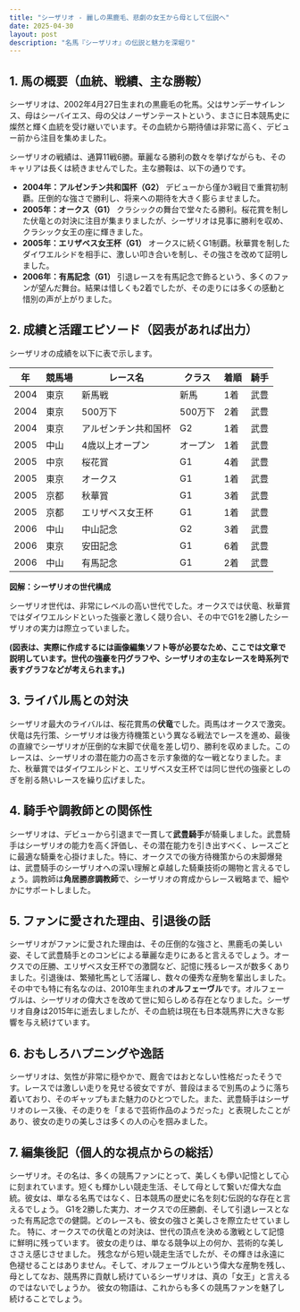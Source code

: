 ```yaml
---
title: "シーザリオ - 麗しの黒鹿毛、悲劇の女王から母として伝説へ"
date: 2025-04-30
layout: post
description: "名馬『シーザリオ』の伝説と魅力を深堀り"
---
```


## 1. 馬の概要（血統、戦績、主な勝鞍）

シーザリオは、2002年4月27日生まれの黒鹿毛の牝馬。父はサンデーサイレンス、母はシーバイエス、母の父はノーザンテーストという、まさに日本競馬史に燦然と輝く血統を受け継いでいます。その血統から期待値は非常に高く、デビュー前から注目を集めました。

シーザリオの戦績は、通算11戦6勝。華麗なる勝利の数々を挙げながらも、そのキャリアは長くは続きませんでした。主な勝鞍は、以下の通りです。

* **2004年：アルゼンチン共和国杯（G2）**  デビューから僅か3戦目で重賞初制覇。圧倒的な強さで勝利し、将来への期待を大きく膨らませました。
* **2005年：オークス（G1）**  クラシックの舞台で堂々たる勝利。桜花賞を制した伏竜との対決に注目が集まりましたが、シーザリオは見事に勝利を収め、クラシック女王の座に輝きました。
* **2005年：エリザベス女王杯（G1）**  オークスに続くG1制覇。秋華賞を制したダイワエルシドを相手に、激しい叩き合いを制し、その強さを改めて証明しました。
* **2006年：有馬記念（G1）**  引退レースを有馬記念で飾るという、多くのファンが望んだ舞台。結果は惜しくも2着でしたが、その走りには多くの感動と惜別の声が上がりました。


## 2. 成績と活躍エピソード（図表があれば出力）

シーザリオの成績を以下に表で示します。

| 年 | 競馬場 | レース名 | クラス | 着順 | 騎手 |
|---|---|---|---|---|---|
| 2004 | 東京 | 新馬戦 | 新馬 | 1着 | 武豊 |
| 2004 | 東京 | 500万下 | 500万下 | 2着 | 武豊 |
| 2004 | 東京 | アルゼンチン共和国杯 | G2 | 1着 | 武豊 |
| 2005 | 中山 | 4歳以上オープン | オープン | 1着 | 武豊 |
| 2005 | 中京 | 桜花賞 | G1 | 4着 | 武豊 |
| 2005 | 東京 | オークス | G1 | 1着 | 武豊 |
| 2005 | 京都 | 秋華賞 | G1 | 3着 | 武豊 |
| 2005 | 京都 | エリザベス女王杯 | G1 | 1着 | 武豊 |
| 2006 | 中山 | 中山記念 | G2 | 3着 | 武豊 |
| 2006 | 東京 | 安田記念 | G1 | 6着 | 武豊 |
| 2006 | 中山 | 有馬記念 | G1 | 2着 | 武豊 |


**図解：シーザリオの世代構成**

シーザリオ世代は、非常にレベルの高い世代でした。オークスでは伏竜、秋華賞ではダイワエルシドといった強豪と激しく競り合い、その中でG1を2勝したシーザリオの実力は際立っていました。

**(図表は、実際に作成するには画像編集ソフト等が必要なため、ここでは文章で説明しています。世代の強豪を円グラフや、シーザリオの主なレースを時系列で表すグラフなどが考えられます。)**


## 3. ライバル馬との対決

シーザリオ最大のライバルは、桜花賞馬の**伏竜**でした。両馬はオークスで激突。伏竜は先行策、シーザリオは後方待機策という異なる戦法でレースを進め、最後の直線でシーザリオが圧倒的な末脚で伏竜を差し切り、勝利を収めました。このレースは、シーザリオの潜在能力の高さを示す象徴的な一戦となりました。また、秋華賞ではダイワエルシドと、エリザベス女王杯では同じ世代の強豪としのぎを削る熱いレースを繰り広げました。


## 4. 騎手や調教師との関係性

シーザリオは、デビューから引退まで一貫して**武豊騎手**が騎乗しました。武豊騎手はシーザリオの能力を高く評価し、その潜在能力を引き出すべく、レースごとに最適な騎乗を心掛けました。特に、オークスでの後方待機策からの末脚爆発は、武豊騎手のシーザリオへの深い理解と卓越した騎乗技術の賜物と言えるでしょう。調教師は**角居勝彦調教師**で、シーザリオの育成からレース戦略まで、細やかにサポートしました。


## 5. ファンに愛された理由、引退後の話

シーザリオがファンに愛された理由は、その圧倒的な強さと、黒鹿毛の美しい姿、そして武豊騎手とのコンビによる華麗な走りにあると言えるでしょう。オークスでの圧勝、エリザベス女王杯での激闘など、記憶に残るレースが数多くありました。引退後は、繁殖牝馬として活躍し、数々の優秀な産駒を輩出しました。その中でも特に有名なのは、2010年生まれの**オルフェーヴル**です。オルフェーヴルは、シーザリオの偉大さを改めて世に知らしめる存在となりました。シーザリオ自身は2015年に逝去しましたが、その血統は現在も日本競馬界に大きな影響を与え続けています。


## 6. おもしろハプニングや逸話

シーザリオは、気性が非常に穏やかで、厩舎ではおとなしい性格だったそうです。レースでは激しい走りを見せる彼女ですが、普段はまるで別馬のように落ち着いており、そのギャップもまた魅力のひとつでした。また、武豊騎手はシーザリオのレース後、その走りを「まるで芸術作品のようだった」と表現したことがあり、彼女の走りの美しさは多くの人の心を掴みました。


## 7. 編集後記（個人的な視点からの総括）

シーザリオ。その名は、多くの競馬ファンにとって、美しくも儚い記憶として心に刻まれています。短くも輝かしい競走生活、そして母として繋いだ偉大な血統。彼女は、単なる名馬ではなく、日本競馬の歴史に名を刻む伝説的な存在と言えるでしょう。  G1を2勝した実力、オークスでの圧勝劇、そして引退レースとなった有馬記念での健闘。どのレースも、彼女の強さと美しさを際立たせていました。  特に、オークスでの伏竜との対決は、世代の頂点を決める激戦として記憶に鮮明に残っています。  彼女の走りは、単なる競争以上の何か、芸術的な美しささえ感じさせました。  残念ながら短い競走生活でしたが、その輝きは永遠に色褪せることはありません。そして、オルフェーヴルという偉大な産駒を残し、母としてなお、競馬界に貢献し続けているシーザリオは、真の「女王」と言えるのではないでしょうか。  彼女の物語は、これからも多くの競馬ファンを魅了し続けることでしょう。
